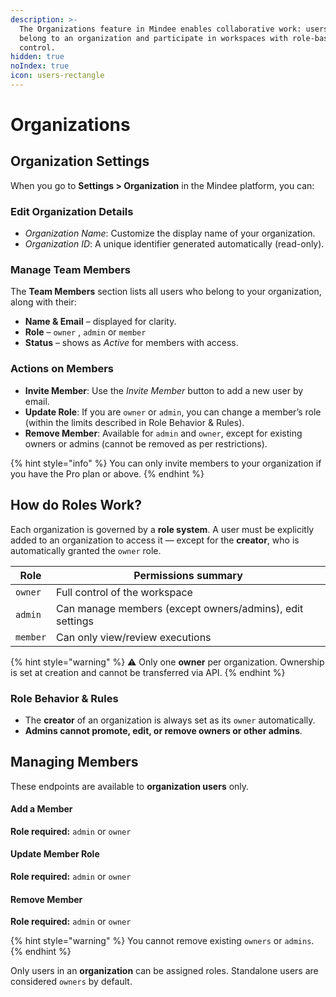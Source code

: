 ```yaml
---
description: >-
  The Organizations feature in Mindee enables collaborative work: users can
  belong to an organization and participate in workspaces with role-based access
  control.
hidden: true
noIndex: true
icon: users-rectangle
---
```


# Organizations

## Organization Settings

When you go to **Settings > Organization** in the Mindee platform, you can:

### **Edit Organization Details**

* _Organization Name_: Customize the display name of your organization.
* _Organization ID_: A unique identifier generated automatically (read-only).

### **Manage Team Members**

The **Team Members** section lists all users who belong to your organization, along with their:

* **Name & Email** – displayed for clarity.
* **Role** – `owner` , `admin` or `member`
* **Status** – shows as _Active_ for members with access.

### **Actions on Members**

* **Invite Member**: Use the _Invite Member_ button to add a new user by email.
* **Update Role**: If you are `owner` or `admin`, you can change a member’s role (within the limits described in Role Behavior & Rules).
* **Remove Member**: Available for `admin` and `owner`, except for existing owners or admins (cannot be removed as per restrictions).

{% hint style="info" %}
You can only invite members to your organization if you have the Pro plan or above.
{% endhint %}

## How do Roles Work?

Each organization is governed by a **role system**. A user must be explicitly added to an organization to access it — except for the **creator**, who is automatically granted the `owner` role.

| Role     | Permissions summary                                      |
| -------- | -------------------------------------------------------- |
| `owner`  | Full control of the workspace                            |
| `admin`  | Can manage members (except owners/admins), edit settings |
| `member` | Can only view/review executions                          |

{% hint style="warning" %}
⚠️ Only one **owner** per organization. Ownership is set at creation and cannot be transferred via API.
{% endhint %}

### Role Behavior & Rules

* The **creator** of an organization is always set as its `owner` automatically.
* **Admins cannot promote, edit, or remove owners or other admins**.

## Managing Members

These endpoints are available to **organization users** only.

#### Add a Member

**Role required:** `admin` or `owner`

#### Update Member Role

**Role required:** `admin` or `owner`

#### Remove Member

**Role required:** `admin` or `owner`

{% hint style="warning" %}
You cannot remove existing `owners` or `admins`.
{% endhint %}

Only users in an **organization** can be assigned roles. Standalone users are considered `owners` by default.
